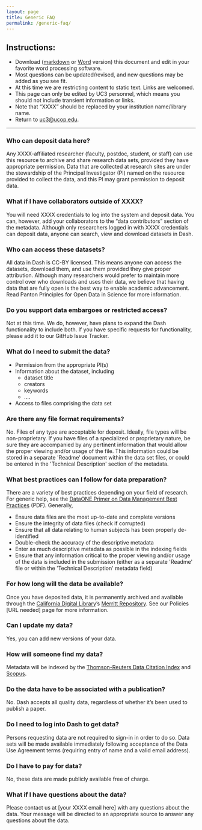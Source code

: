 ```yaml
---
layout: page
title: Generic FAQ
permalink: /generic-faq/
---
```


## Instructions:
* Download ([markdown](https://github.com/CDLUC3/dashdocs/blob/master/FAQ.md) or [Word](https://github.com/CDLUC3/dashdocs/blob/master/FAQ.docx?raw=true) version) this document and edit in your favorite word processing software. 
* Most questions can be updated/revised, and new questions may be added as you see fit. 
* At this time we are restricting content to static text. Links are welcomed.
* This page can only be edited by UC3 personnel, which means you should not include transient information or links.
* Note that “XXXX” should be replaced by your institution name/library name.
* Return to [uc3@ucop.edu](mailto:uc3@ucop.edu). 

***

### Who can deposit data here?

Any XXXX-affiliated researcher (faculty, postdoc, student, or staff) can use this resource to archive and share research data sets, provided they have appropriate permission. Data that are collected at research sites are under the stewardship of the Principal Investigator (PI) named on the resource provided to collect the data, and this PI may grant permission to deposit data.

### What if I have collaborators outside of XXXX?

You will need XXXX credentials to log into the system and deposit data. You can, however, add your collaborators to the “data contributors” section of the metadata. Although only researchers logged in with XXXX credentials can deposit data, anyone can search, view and download datasets in Dash.

### Who can access these datasets?

All data in Dash is CC-BY licensed. This means anyone can access the datasets, download them, and use them provided they give proper attribution. Although many researchers would prefer to maintain more control over who downloads and uses their data, we believe that having data that are fully open is the best way to enable academic advancement. Read Panton Principles for Open Data in Science for more information.


### Do you support data embargoes or restricted access?

Not at this time. We do, however, have plans to expand the Dash functionality to include both. If you have specific requests for functionality, please add it to our GitHub Issue Tracker. 

### What do I need to submit the data?
* Permission from the appropriate PI(s)
* Information about the dataset, including
  * dataset title
  * creators
  * keywords
  * ....
* Access to files comprising the data set

### Are there any file format requirements?

No. Files of any type are acceptable for deposit. Ideally, file types will be non-proprietary. If you have files of a specialized or proprietary nature, be sure they are accompanied by any pertinent information that would allow the proper viewing and/or usage of the file. This information could be stored in a separate 'Readme' document within the data set files, or could be entered in the 'Technical Description' section of the metadata.

### What best practices can I follow for data preparation?

There are a variety of best practices depending on your field of research. For generic help, see the [DataONE Primer on Data Management Best Practices](http://www.dataone.org/sites/all/documents/DataONE_BP_Primer_020212.pdf) (PDF). Generally,
* Ensure data files are the most up-to-date and complete versions
* Ensure the integrity of data files (check if corrupted)
* Ensure that all data relating to human subjects has been properly de-identified
* Double-check the accuracy of the descriptive metadata
* Enter as much descriptive metadata as possible in the indexing fields
* Ensure that any information critical to the proper viewing and/or usage of the data is included in the submission (either as a separate 'Readme' file or within the 'Technical Description' metadata field)

### For how long will the data be available?

Once you have deposited data, it is permanently archived and available through the [California Digital Library](http://cdlib.org)’s [Merritt Repository](http://merritt.cdlib.org). See our Policies [URL needed] page for more information.

### Can I update my data?

Yes, you can add new versions of your data. 

### How will someone find my data?

Metadata will be indexed by the [Thomson-Reuters Data Citation Index](http://wokinfo.com/products_tools/multidisciplinary/dci/about/) and [Scopus](http://www.elsevier.com/online-tools/scopus).

### Do the data have to be associated with a publication?

No. Dash accepts all quality data, regardless of whether it’s been used to publish a paper.

### Do I need to log into Dash to get data?

Persons requesting data are not required to sign-in in order to do so. Data sets will be made available immediately following acceptance of the Data Use Agreement terms (requiring entry of name and a valid email address).

### Do I have to pay for data?

No,  these data are made publicly available free of charge.

### What if I have questions about the data?

Please contact us at [your XXXX email here] with any questions about the data. Your message will be directed to an appropriate source to answer any questions about the data.